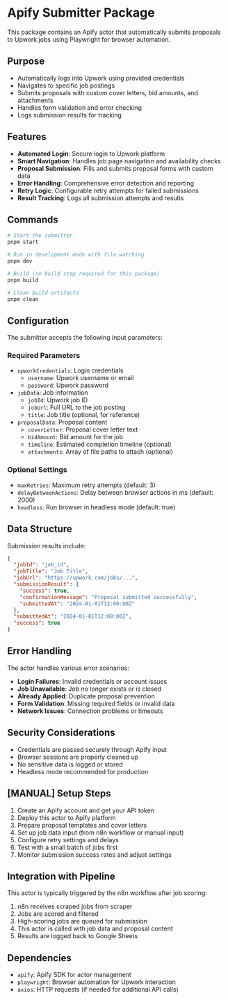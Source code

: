 # Apify Submitter Package

This package contains an Apify actor that automatically submits proposals to Upwork jobs using Playwright for browser automation.

## Purpose

- Automatically logs into Upwork using provided credentials
- Navigates to specific job postings
- Submits proposals with custom cover letters, bid amounts, and attachments
- Handles form validation and error checking
- Logs submission results for tracking

## Features

- **Automated Login**: Secure login to Upwork platform
- **Smart Navigation**: Handles job page navigation and availability checks
- **Proposal Submission**: Fills and submits proposal forms with custom data
- **Error Handling**: Comprehensive error detection and reporting
- **Retry Logic**: Configurable retry attempts for failed submissions
- **Result Tracking**: Logs all submission attempts and results

## Commands

```bash
# Start the submitter
pnpm start

# Run in development mode with file watching
pnpm dev

# Build (no build step required for this package)
pnpm build

# Clean build artifacts
pnpm clean
```

## Configuration

The submitter accepts the following input parameters:

### Required Parameters

- `upworkCredentials`: Login credentials
  - `username`: Upwork username or email
  - `password`: Upwork password
- `jobData`: Job information
  - `jobId`: Upwork job ID
  - `jobUrl`: Full URL to the job posting
  - `title`: Job title (optional, for reference)
- `proposalData`: Proposal content
  - `coverLetter`: Proposal cover letter text
  - `bidAmount`: Bid amount for the job
  - `timeline`: Estimated completion timeline (optional)
  - `attachments`: Array of file paths to attach (optional)

### Optional Settings

- `maxRetries`: Maximum retry attempts (default: 3)
- `delayBetweenActions`: Delay between browser actions in ms (default: 2000)
- `headless`: Run browser in headless mode (default: true)

## Data Structure

Submission results include:

```json
{
  "jobId": "job_id",
  "jobTitle": "Job Title",
  "jobUrl": "https://upwork.com/jobs/...",
  "submissionResult": {
    "success": true,
    "confirmationMessage": "Proposal submitted successfully",
    "submittedAt": "2024-01-01T12:00:00Z"
  },
  "submittedAt": "2024-01-01T12:00:00Z",
  "success": true
}
```

## Error Handling

The actor handles various error scenarios:

- **Login Failures**: Invalid credentials or account issues
- **Job Unavailable**: Job no longer exists or is closed
- **Already Applied**: Duplicate proposal prevention
- **Form Validation**: Missing required fields or invalid data
- **Network Issues**: Connection problems or timeouts

## Security Considerations

- Credentials are passed securely through Apify input
- Browser sessions are properly cleaned up
- No sensitive data is logged or stored
- Headless mode recommended for production

## [MANUAL] Setup Steps

1. Create an Apify account and get your API token
2. Deploy this actor to Apify platform
3. Prepare proposal templates and cover letters
4. Set up job data input (from n8n workflow or manual input)
5. Configure retry settings and delays
6. Test with a small batch of jobs first
7. Monitor submission success rates and adjust settings

## Integration with Pipeline

This actor is typically triggered by the n8n workflow after job scoring:

1. n8n receives scraped jobs from scraper
2. Jobs are scored and filtered
3. High-scoring jobs are queued for submission
4. This actor is called with job data and proposal content
5. Results are logged back to Google Sheets

## Dependencies

- `apify`: Apify SDK for actor management
- `playwright`: Browser automation for Upwork interaction
- `axios`: HTTP requests (if needed for additional API calls)
